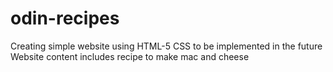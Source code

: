 # odin-recipes
Creating simple website using HTML-5
CSS to be implemented in the future
Website content includes recipe to make mac and cheese
